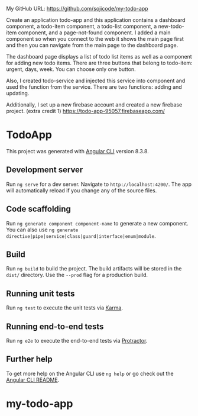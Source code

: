 My GitHub URL: https://github.com/sojicode/my-todo-app

Create an application todo-app and this application contains a dashboard component, a todo-item component, a todo-list component, a new-todo-item component, and a page-not-found component. I added a main component so when you connect to the web it shows the main page first and then you can navigate from the main page to the dashboard page. 

The dashboard page displays a list of todo list items as well as a component for adding new todo items. There are three buttons that belong to todo-item: urgent, days, week. You can choose only one button. 

Also, I created todo-service and injected this service into component and used the function from the service. There are two functions: adding and updating.

Additionally, I set up a new firebase account and created a new firebase project.
(extra credit 1)
https://todo-app-95057.firebaseapp.com/


# TodoApp

This project was generated with [Angular CLI](https://github.com/angular/angular-cli) version 8.3.8.

## Development server

Run `ng serve` for a dev server. Navigate to `http://localhost:4200/`. The app will automatically reload if you change any of the source files.

## Code scaffolding

Run `ng generate component component-name` to generate a new component. You can also use `ng generate directive|pipe|service|class|guard|interface|enum|module`.

## Build

Run `ng build` to build the project. The build artifacts will be stored in the `dist/` directory. Use the `--prod` flag for a production build.

## Running unit tests

Run `ng test` to execute the unit tests via [Karma](https://karma-runner.github.io).

## Running end-to-end tests

Run `ng e2e` to execute the end-to-end tests via [Protractor](http://www.protractortest.org/).

## Further help

To get more help on the Angular CLI use `ng help` or go check out the [Angular CLI README](https://github.com/angular/angular-cli/blob/master/README.md).
# my-todo-app
